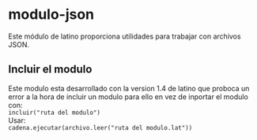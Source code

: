 # modulo-json

Este módulo de latino proporciona utilidades para trabajar con archivos JSON.

## Incluir el modulo

Este modulo esta desarrollado con la version 1.4 de latino que proboca un error a la hora de incluir un modulo para ello en vez de inportar el modulo con:  
`incluir("ruta del modulo")`  
Usar:  
`cadena.ejecutar(archivo.leer("ruta del modulo.lat"))`